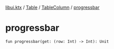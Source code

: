 [libui.ktx](../../README.md) / [Table](../README.md) / [TableColumn](README.md) / [progressbar](progressbar.md)

# progressbar

`fun progressbar(get: (row: Int) -> Int): Unit`